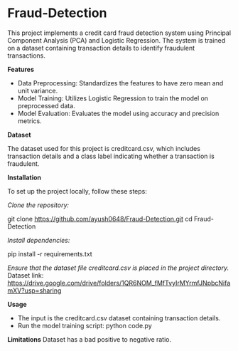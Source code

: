 # Fraud-Detection
This project implements a credit card fraud detection system using Principal Component Analysis (PCA) and Logistic Regression. The system is trained on a dataset containing transaction details to identify fraudulent transactions.

**Features**
- Data Preprocessing: Standardizes the features to have zero mean and unit variance.
- Model Training: Utilizes Logistic Regression to train the model on preprocessed data.
- Model Evaluation: Evaluates the model using accuracy and precision metrics.

**Dataset**

The dataset used for this project is creditcard.csv, which includes transaction details and a class label indicating whether a transaction is fraudulent.

**Installation**

To set up the project locally, follow these steps:

*Clone the repository:*

git clone https://github.com/ayush0648/Fraud-Detection.git
cd Fraud-Detection

*Install dependencies:*

pip install -r requirements.txt

*Ensure that the dataset file creditcard.csv is placed in the project directory.*
Dataset link: https://drive.google.com/drive/folders/1QR6NOM_fMfTvyIrMYrmfJNpbcNifamXV?usp=sharing

**Usage**

- The input is the creditcard.csv dataset containing transaction details.
- Run the model training script:
python code.py


**Limitations**
Dataset has a bad positive to negative ratio.

